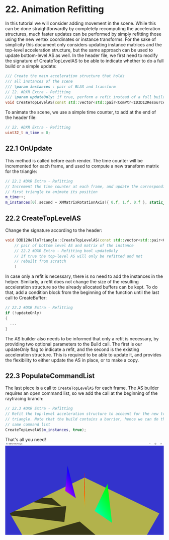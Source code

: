 # 22. Animation Refitting
In this tutorial we will consider adding movement in the scene. While this can be done straightforwardly by completely recomputing the acceleration structures, much faster updates can be performed by simply refitting those using the new vertex coordinates or instance transforms. For the sake of simplicity this document only considers updating instance matrices and the top-level acceleration structure, but the same approach can be used to update bottom-level AS as well. In the header file, we first need to modify the signature of CreateTopLevelAS to be able to indicate whether to do a full build or a simple update:

```c++
/// Create the main acceleration structure that holds
/// all instances of the scene
/// \param instances : pair of BLAS and transform
// 22. #DXR Extra - Refitting
/// \param updateOnly: if true, perform a refit instead of a full build
void CreateTopLevelAS(const std::vector<std::pair<ComPtr<ID3D12Resource>, DirectX::XMMATRIX>>& instances, bool updateOnly = false);
```
To animate the scene, we use a simple time counter, to add at the end of the header file:
```c++
// 22. #DXR Extra - Refitting
uint32_t m_time = 0;
```
## 22.1 OnUpdate
This method is called before each render. The time counter will be incremented for each frame, and used to compute a new transform matrix for the triangle:
```c++
// 22.1 #DXR Extra - Refitting
// Increment the time counter at each frame, and update the corresponding instance matrix of the
// first triangle to animate its position
m_time++;
m_instances[0].second = XMMatrixRotationAxis({ 0.f, 1.f, 0.f }, static_cast<float>(m_time) / 50.0f)* XMMatrixTranslation(0.f, 0.1f * cosf(m_time / 20.f), 0.f);
```
## 22.2 CreateTopLevelAS
Change the signature according to the header:
```c++
void D3D12HelloTriangle::CreateTopLevelAS(const std::vector<std::pair<ComPtr<ID3D12Resource>, DirectX::XMMATRIX>>& instances, bool updateOnly
	// pair of bottom level AS and matrix of the instance 
	// 22.2 #DXR Extra - Refitting bool updateOnly 
	// If true the top-level AS will only be refitted and not 
	// rebuilt from scratch
	)
```
In case only a refit is necessary, there is no need to add the instances in the helper. Similarly, a refit does not change the size of the resulting acceleration structure so the already allocated buffers can be kept. To do that, add a condition block from the beginning of the function until the last call to CreateBuffer:
```c++
// 22.2 #DXR Extra - Refitting
if (!updateOnly)
{ 
  ...
}
```
The AS builder also needs to be informed that only a refit is necessary, by providing two optional parameters to the Build call. The first is our updateOnly flag to indicate a refit, and the second is the existing acceleration structure. This is required to be able to update it, and provides the flexibility to either update the AS in place, or to make a copy.

## 22.3 PopulateCommandList
The last piece is a call to `CreateTopLevelAS` for each frame. The AS builder requires an open command list, so we add the call at the beginning of the
raytracing branch:
```c++
// 22.3 #DXR Extra - Refitting 
// Refit the top-level acceleration structure to account for the new transform matrix of the 
// triangle. Note that the build contains a barrier, hence we can do the rendering in the 
// same command list 
CreateTopLevelAS(m_instances, true);
```
That's all you need!
![](22.3.PNG)

